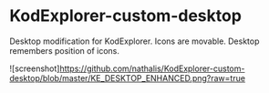 # KodExplorer-custom-desktop
Desktop modification for KodExplorer. Icons are movable. Desktop remembers position of icons.

![screenshot]https://github.com/nathalis/KodExplorer-custom-desktop/blob/master/KE_DESKTOP_ENHANCED.png?raw=true
